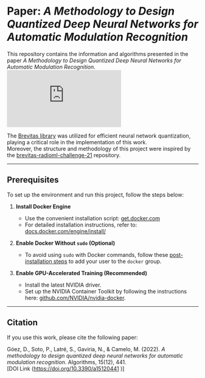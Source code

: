 # Paper: *A Methodology to Design Quantized Deep Neural Networks for Automatic Modulation Recognition*

This repository contains the information and algorithms presented in the paper *A Methodology to Design Quantized Deep Neural Networks for Automatic Modulation Recognition*.
![Automatic Modulation Recognition](https://github.com/DGoezSanchez/A-Methodology-to-Design-Quantized-Deep-Neural-Networks-for-Automatic-Modulation-Recognition/blob/main/Automatic%20Modulation%20Recognition/Figures/Plot_all_solutions.pdf)


The [Brevitas library](https://github.com/Xilinx/brevitas/tree/master) was utilized for efficient neural network quantization, playing a critical role in the implementation of this work.  
Moreover, the structure and methodology of this project were inspired by the [brevitas-radioml-challenge-21](https://github.com/Xilinx/brevitas-radioml-challenge-21) repository.

---

## Prerequisites

To set up the environment and run this project, follow the steps below:

1. **Install Docker Engine**  
   - Use the convenient installation script: [get.docker.com](https://get.docker.com)  
   - For detailed installation instructions, refer to: [docs.docker.com/engine/install/](https://docs.docker.com/engine/install/)  

2. **Enable Docker Without `sudo` (Optional)**  
   - To avoid using `sudo` with Docker commands, follow these [post-installation steps](https://docs.docker.com/engine/install/linux-postinstall/) to add your user to the `docker` group.

3. **Enable GPU-Accelerated Training (Recommended)**  
   - Install the latest NVIDIA driver.  
   - Set up the NVIDIA Container Toolkit by following the instructions here: [github.com/NVIDIA/nvidia-docker](https://github.com/NVIDIA/nvidia-docker).

---

## Citation

If you use this work, please cite the following paper:

Góez, D., Soto, P., Latré, S., Gaviria, N., & Camelo, M. (2022). *A methodology to design quantized deep neural networks for automatic modulation recognition*. Algorithms, 15(12), 441.  
[DOI Link (https://doi.org/10.3390/a15120441 )]
